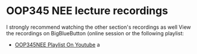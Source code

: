 # OOP345 NEE lecture recordings
I strongly recommend watching the other section's recordings as well
View the recordings on BigBlueButton (online session or the following playlist:


* [OOP345NEE Playlist On Youtube](https://www.youtube.com/watch?v=CzPPjt6z3vk&list=PLxB4x6Rkylov1JW130Iz1gqG6poWv53fp&index=2&ab_channel=FardadSoleimanloo)
a